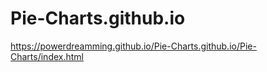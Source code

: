 # Pie-Charts.github.io




https://powerdreamming.github.io/Pie-Charts.github.io/Pie-Charts/index.html
